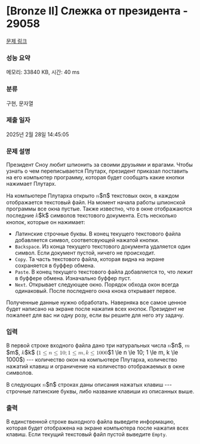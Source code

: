 # [Bronze II] Слежка от президента - 29058 

[문제 링크](https://www.acmicpc.net/problem/29058) 

### 성능 요약

메모리: 33840 KB, 시간: 40 ms

### 분류

구현, 문자열

### 제출 일자

2025년 2월 28일 14:45:05

### 문제 설명

<p>Президент Сноу любит шпионить за своими друзьями и врагами. Чтобы узнать о чем переписывается Плутарх, президент приказал поставить на его компьютер программу, которая будет сообщать какие кнопки нажимает Плутарх.</p>

<p>На компьютере Плутарха открыто <mjx-container class="MathJax" jax="CHTML" style="font-size: 109%; position: relative;"><mjx-math class="MJX-TEX" aria-hidden="true"><mjx-mi class="mjx-i"><mjx-c class="mjx-c1D45B TEX-I"></mjx-c></mjx-mi></mjx-math><mjx-assistive-mml unselectable="on" display="inline"><math xmlns="http://www.w3.org/1998/Math/MathML"><mi>n</mi></math></mjx-assistive-mml><span aria-hidden="true" class="no-mathjax mjx-copytext">$n$</span></mjx-container> текстовых окон, в каждом отображается текстовый файл. На момент начала работы шпионской программы все окна пустые. Также известно, что в окне отображаются последние <mjx-container class="MathJax" jax="CHTML" style="font-size: 109%; position: relative;"><mjx-math class="MJX-TEX" aria-hidden="true"><mjx-mi class="mjx-i"><mjx-c class="mjx-c1D458 TEX-I"></mjx-c></mjx-mi></mjx-math><mjx-assistive-mml unselectable="on" display="inline"><math xmlns="http://www.w3.org/1998/Math/MathML"><mi>k</mi></math></mjx-assistive-mml><span aria-hidden="true" class="no-mathjax mjx-copytext">$k$</span></mjx-container> символов текстового документа. Есть несколько кнопок, которые он нажимает:</p>

<ul>
	<li>Латинские строчные буквы. В конец текущего текстового файла добавляется символ, соответсвующей нажатой кнопки.</li>
	<li><code>Backspace</code>. Из конца текущего текстового документа удаляется один символ. Если документ пустой, ничего не происходит.</li>
	<li><code>Copy</code>. Та часть текстового файла, которая видна на экране сохраняется в буффер обмена.</li>
	<li><code>Paste</code>. В конец текущего текстового файла добавляется то, что лежит в буффере обмена. Изначально буффер пуст.</li>
	<li><code>Next</code>. Открывает следующее окно. Порядок обхода окон всегда одинаковый. После последнего окна кнока открывает первое.</li>
</ul>

<p>Полученные данные нужно обработать. Наверняка все самое ценное будет написано на экране после нажатия всех кнопок. Президент не пожалеет для вас ни одну розу, если вы решите для него эту задачу.</p>

### 입력 

 <p>В первой строке входного файла дано три натуральных числа <mjx-container class="MathJax" jax="CHTML" style="font-size: 109%; position: relative;"><mjx-math class="MJX-TEX" aria-hidden="true"><mjx-mi class="mjx-i"><mjx-c class="mjx-c1D45B TEX-I"></mjx-c></mjx-mi></mjx-math><mjx-assistive-mml unselectable="on" display="inline"><math xmlns="http://www.w3.org/1998/Math/MathML"><mi>n</mi></math></mjx-assistive-mml><span aria-hidden="true" class="no-mathjax mjx-copytext">$n$</span></mjx-container>, <mjx-container class="MathJax" jax="CHTML" style="font-size: 109%; position: relative;"><mjx-math class="MJX-TEX" aria-hidden="true"><mjx-mi class="mjx-i"><mjx-c class="mjx-c1D45A TEX-I"></mjx-c></mjx-mi></mjx-math><mjx-assistive-mml unselectable="on" display="inline"><math xmlns="http://www.w3.org/1998/Math/MathML"><mi>m</mi></math></mjx-assistive-mml><span aria-hidden="true" class="no-mathjax mjx-copytext">$m$</span></mjx-container>, <mjx-container class="MathJax" jax="CHTML" style="font-size: 109%; position: relative;"><mjx-math class="MJX-TEX" aria-hidden="true"><mjx-mi class="mjx-i"><mjx-c class="mjx-c1D458 TEX-I"></mjx-c></mjx-mi></mjx-math><mjx-assistive-mml unselectable="on" display="inline"><math xmlns="http://www.w3.org/1998/Math/MathML"><mi>k</mi></math></mjx-assistive-mml><span aria-hidden="true" class="no-mathjax mjx-copytext">$k$</span></mjx-container> (<mjx-container class="MathJax" jax="CHTML" style="font-size: 109%; position: relative;"><mjx-math class="MJX-TEX" aria-hidden="true"><mjx-mn class="mjx-n"><mjx-c class="mjx-c31"></mjx-c></mjx-mn><mjx-mo class="mjx-n" space="4"><mjx-c class="mjx-c2264"></mjx-c></mjx-mo><mjx-mi class="mjx-i" space="4"><mjx-c class="mjx-c1D45B TEX-I"></mjx-c></mjx-mi><mjx-mo class="mjx-n" space="4"><mjx-c class="mjx-c2264"></mjx-c></mjx-mo><mjx-mn class="mjx-n" space="4"><mjx-c class="mjx-c31"></mjx-c><mjx-c class="mjx-c30"></mjx-c></mjx-mn><mjx-mo class="mjx-n"><mjx-c class="mjx-c3B"></mjx-c></mjx-mo><mjx-mn class="mjx-n" space="2"><mjx-c class="mjx-c31"></mjx-c></mjx-mn><mjx-mo class="mjx-n" space="4"><mjx-c class="mjx-c2264"></mjx-c></mjx-mo><mjx-mi class="mjx-i" space="4"><mjx-c class="mjx-c1D45A TEX-I"></mjx-c></mjx-mi><mjx-mo class="mjx-n"><mjx-c class="mjx-c2C"></mjx-c></mjx-mo><mjx-mi class="mjx-i" space="2"><mjx-c class="mjx-c1D458 TEX-I"></mjx-c></mjx-mi><mjx-mo class="mjx-n" space="4"><mjx-c class="mjx-c2264"></mjx-c></mjx-mo><mjx-mn class="mjx-n" space="4"><mjx-c class="mjx-c31"></mjx-c><mjx-c class="mjx-c30"></mjx-c><mjx-c class="mjx-c30"></mjx-c><mjx-c class="mjx-c30"></mjx-c></mjx-mn></mjx-math><mjx-assistive-mml unselectable="on" display="inline"><math xmlns="http://www.w3.org/1998/Math/MathML"><mn>1</mn><mo>≤</mo><mi>n</mi><mo>≤</mo><mn>10</mn><mo>;</mo><mn>1</mn><mo>≤</mo><mi>m</mi><mo>,</mo><mi>k</mi><mo>≤</mo><mn>1000</mn></math></mjx-assistive-mml><span aria-hidden="true" class="no-mathjax mjx-copytext">$1 \le n \le 10; 1 \le m, k \le 1000$</span></mjx-container>) --- количество окон на компьютере Плутарха, количество нажатий клавиш и ограничение на количество отображаемых в окне символов.</p>

<p>В следующих <mjx-container class="MathJax" jax="CHTML" style="font-size: 109%; position: relative;"><mjx-math class="MJX-TEX" aria-hidden="true"><mjx-mi class="mjx-i"><mjx-c class="mjx-c1D45B TEX-I"></mjx-c></mjx-mi></mjx-math><mjx-assistive-mml unselectable="on" display="inline"><math xmlns="http://www.w3.org/1998/Math/MathML"><mi>n</mi></math></mjx-assistive-mml><span aria-hidden="true" class="no-mathjax mjx-copytext">$n$</span></mjx-container> строках даны описания нажатых клавиш --- строчные латинские буквы, либо название клавиши из описанных выше.</p>

### 출력 

 <p>В единственной строке выходного файла выведите информацию, которая будет отображена на экране компьютера после нажатия всех клавиш. Если текущий текстовый файл пустой выведите <code>Empty</code>.</p>

